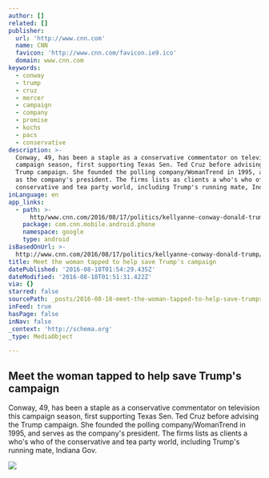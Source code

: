 ```yaml
---
author: []
related: []
publisher:
  url: 'http://www.cnn.com'
  name: CNN
  favicon: 'http://www.cnn.com/favicon.ie9.ico'
  domain: www.cnn.com
keywords:
  - conway
  - trump
  - cruz
  - mercer
  - campaign
  - company
  - promise
  - kochs
  - pacs
  - conservative
description: >-
  Conway, 49, has been a staple as a conservative commentator on television this
  campaign season, first supporting Texas Sen. Ted Cruz before advising the
  Trump campaign. She founded the polling company/WomanTrend in 1995, and serves
  as the company's president. The firms lists as clients a who's who of the
  conservative and tea party world, including Trump's running mate, Indiana Gov.
inLanguage: en
app_links:
  - path: >-
      http/www.cnn.com/2016/08/17/politics/kellyanne-conway-donald-trump/index.html
    package: com.cnn.mobile.android.phone
    namespace: google
    type: android
isBasedOnUrl: >-
  http://www.cnn.com/2016/08/17/politics/kellyanne-conway-donald-trump/index.html
title: Meet the woman tapped to help save Trump's campaign
datePublished: '2016-08-18T01:54:29.435Z'
dateModified: '2016-08-18T01:51:31.422Z'
via: {}
starred: false
sourcePath: _posts/2016-08-18-meet-the-woman-tapped-to-help-save-trumps-campaign.md
inFeed: true
hasPage: false
inNav: false
_context: 'http://schema.org'
_type: MediaObject

---
```

<article style=""><h1>Meet the woman tapped to help save Trump's campaign</h1><p>Conway, 49, has been a staple as a conservative commentator on television this campaign season, first supporting Texas Sen. Ted Cruz before advising the Trump campaign. She founded the polling company/WomanTrend in 1995, and serves as the company's president. The firms lists as clients a who's who of the conservative and tea party world, including Trump's running mate, Indiana Gov.</p><img src="http://i2.cdn.turner.com/cnnnext/dam/assets/160813110727-trumps-gop-troubles-00023916-large-169.jpg" /></article>
